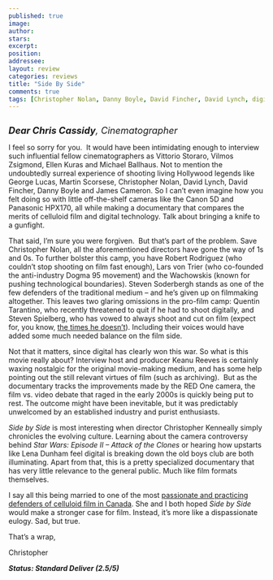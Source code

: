 ```yaml
---
published: true
image:
author: 
stars: 
excerpt: 
position: 
addressee: 
layout: review
categories: reviews
title: "Side By Side"
comments: true
tags: [Christopher Nolan, Danny Boyle, David Fincher, David Lynch, digital, documentary, Film, George Lucas, James Cameron, Letters, Martin Scorsese, Red, video]
---
```

<div><p><span class="full-image-block ssNonEditable"><span><a href="/letters/2013/3/26/side-by-side.html"><img src="http://static.squarespace.com/static/5005f6bcc4aa41161b33e89e/5329cf1fe4b07c068ebf74de/5329cf1fe4b07c068ebf77fb/1364321044367/Side%20By%20Side.jpg" alt="" /></a></span></span></p>
<p><em style="font-size:130%;"><strong>Dear Chris Cassidy</strong>, Cinematographer</em></p>
<p>I feel so sorry for you. &nbsp;It would have been intimidating enough to interview such influential fellow cinematographers as Vittorio Storaro, Vilmos Zsigmond, Ellen Kuras and Michael Ballhaus. Not to mention the undoubtedly surreal experience of shooting living Hollywood legends like George Lucas, Martin Scorsese, Christopher Nolan, David Lynch, David Fincher, Danny Boyle and James Cameron. So I can&rsquo;t even imagine how you felt doing so with little off-the-shelf cameras like the Canon 5D and Panasonic HPX170, all while making a documentary that compares the merits of celluloid film and digital technology. Talk about bringing a knife to a gunfight.</p>
<p>That said, I&rsquo;m sure you were forgiven.&nbsp; But that&rsquo;s part of the problem. Save Christopher Nolan, all the aforementioned directors have gone the way of 1s and 0s. To further bolster this camp, you have Robert Rodriguez (who couldn&rsquo;t stop shooting on film fast enough), Lars von Trier (who co-founded the anti-industry Dogma 95 movement) and the Wachowskis (known for pushing technological boundaries). Steven Soderbergh stands as one of the few defenders of the traditional medium &ndash; and he&rsquo;s given up on filmmaking altogether. This leaves two glaring omissions in the pro-film camp: Quentin Tarantino, who recently threatened to quit if he had to shoot digitally, and Steven Spielberg, who has vowed to always shoot and cut on film (expect for, you know, <a href="http://www.imdb.com/title/tt0983193/?ref_=sr_1">the times he doesn&rsquo;t</a>). Including their voices would have added some much needed balance on the film side.</p>
<p>Not that it matters, since digital has clearly won this war. So what is this movie really about? Interview host and producer Keanu Reeves is certainly waxing nostalgic for the original movie-making medium, and has some help pointing out the still relevant virtues of film (such as archiving).&nbsp; But as the documentary tracks the improvements made by the RED One camera, the film vs. video debate that raged in the early 2000s is quickly being put to rest. The outcome might have been inevitable, but it was predictably unwelcomed by an established industry and purist enthusiasts.</p>
<p><em>Side by Side</em> is most interesting when director Christopher Kenneally simply chronicles the evolving culture. Learning about the camera controversy behind <em>Star Wars: Episode II &ndash; Attack of the Clones</em> or hearing how upstarts like Lena Dunham feel digital is breaking down the old boys club are both illuminating. Apart from that, this is a pretty specialized documentary that has very little relevance to the general public. Much like film formats themselves.</p>
<p>I say all this being married to one of the most <a href="http://www.firstkissfilms.com/">passionate and practicing defenders of celluloid film in Canada</a>. She and I both hoped <em>Side by Side</em> would make a stronger case for film. Instead, it&rsquo;s more like a dispassionate eulogy. Sad, but true.</p>
<p>That&rsquo;s a wrap,</p>
<p>Christopher</p>
<p><strong><em>Status: Standard Deliver (2.5/5)</em></strong></p></div>
